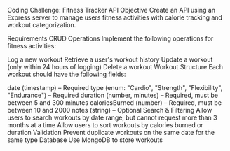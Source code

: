 Coding Challenge: Fitness Tracker API
Objective
Create an API using an Express server to manage users fitness activities with calorie tracking and workout categorization.

Requirements
CRUD Operations
Implement the following operations for fitness activities:

Log a new workout
Retrieve a user's workout history
Update a workout (only within 24 hours of logging)
Delete a workout
Workout Structure
Each workout should have the following fields:

date (timestamp) – Required
type (enum: "Cardio", "Strength", "Flexibility", "Endurance") – Required
duration (number, minutes) – Required, must be between 5 and 300 minutes
caloriesBurned (number) – Required, must be between 10 and 2000
notes (string) – Optional
Search & Filtering
Allow users to search workouts by date range, but cannot request more than 3 months at a time
Allow users to sort workouts by calories burned or duration
Validation
Prevent duplicate workouts on the same date for the same type
Database
Use MongoDB to store workouts
